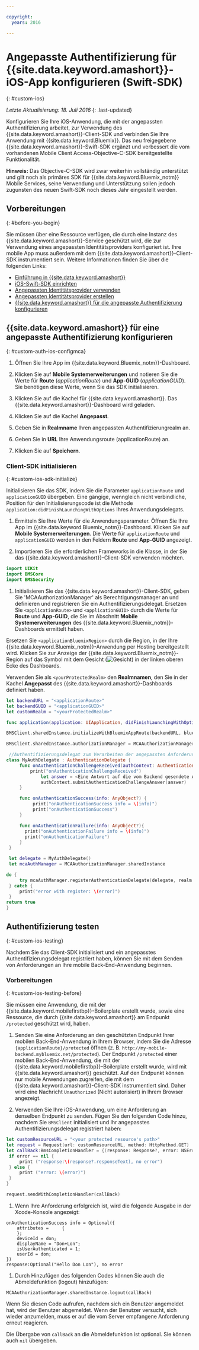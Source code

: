 ```yaml
---

copyright:
  years: 2016

---
```


# Angepasste Authentifizierung für {{site.data.keyword.amashort}}-iOS-App konfigurieren (Swift-SDK)

{: #custom-ios}

*Letzte Aktualisierung: 18. Juli 2016*
{: .last-updated}


Konfigurieren Sie Ihre iOS-Anwendung, die mit der angepassten Authentifizierung arbeitet, zur Verwendung des {{site.data.keyword.amashort}}-Client-SDK und verbinden Sie Ihre Anwendung mit {{site.data.keyword.Bluemix}}.  Das neu freigegebene {{site.data.keyword.amashort}}-Swift-SDK ergänzt und verbessert die vom vorhandenen Mobile Client Access-Objective-C-SDK bereitgestellte Funktionalität.

**Hinweis:** Das Objective-C-SDK wird zwar weiterhin vollständig unterstützt und gilt noch als primäres SDK für {{site.data.keyword.Bluemix_notm}} Mobile Services, seine Verwendung und Unterstützung sollen jedoch zugunsten des neuen Swift-SDK noch dieses Jahr eingestellt werden.

## Vorbereitungen
{: #before-you-begin}

Sie müssen über eine Ressource verfügen, die durch eine Instanz des {{site.data.keyword.amashort}}-Service geschützt wird, die zur Verwendung eines angepassten Identitätsproviders konfiguriert ist.  Ihre mobile App muss außerdem mit dem {{site.data.keyword.amashort}}-Client-SDK instrumentiert sein.  Weitere Informationen finden Sie über die folgenden Links:
 * [Einführung in {{site.data.keyword.amashort}}](https://console.{DomainName}/docs/services/mobileaccess/index.html)
 * [iOS-Swift-SDK einrichten](https://console.{DomainName}/docs/services/mobileaccess/getting-started-ios-swift-sdk.html)
 * [Angepassten Identitätsprovider verwenden](https://console.{DomainName}/docs/services/mobileaccess/custom-auth.html)
 * [Angepassten Identitätsprovider erstellen](https://console.{DomainName}/docs/services/mobileaccess/custom-auth-identity-provider.html)
 * [{{site.data.keyword.amashort}} für die angepasste Authentifizierung konfigurieren](https://console.{DomainName}/docs/services/mobileaccess/custom-auth-config-mca.html)


## {{site.data.keyword.amashort}} für eine angepasste Authentifizierung konfigurieren
 {: #custom-auth-ios-configmca}

 1. Öffnen Sie Ihre App im {{site.data.keyword.Bluemix_notm}}-Dashboard.

 1. Klicken Sie auf **Mobile Systemerweiterungen** und notieren Sie die Werte für **Route** (*applicationRoute*) und **App-GUID** (*applicationGUID*). Sie benötigen diese Werte, wenn Sie das SDK initialisieren.

 1. Klicken Sie auf die Kachel für {{site.data.keyword.amashort}}. Das {{site.data.keyword.amashort}}-Dashboard wird geladen.

 1. Klicken Sie auf die Kachel **Angepasst**.

 1. Geben Sie in **Realmname** Ihren angepassten Authentifizierungrealm an.

 1. Geben Sie in **URL** Ihre Anwendungsroute (applicationRoute) an.

 1. Klicken Sie auf **Speichern**.




### Client-SDK initialisieren
{: #custom-ios-sdk-initialize}

Initialisieren Sie das SDK, indem Sie die Parameter `applicationRoute` und `applicationGUID` übergeben. Eine gängige, wenngleich nicht verbindliche, Position für den Initialisierungscode ist die Methode `application:didFinishLaunchingWithOptions` Ihres Anwendungsdelegats.

1. Ermitteln Sie Ihre Werte für die Anwendungsparameter. Öffnen Sie Ihre App im {{site.data.keyword.Bluemix_notm}}-Dashboard. Klicken Sie auf **Mobile Systemerweiterungen**. Die Werte für `applicationRoute` und `applicationGUID` werden in den Feldern **Route** und **App-GUID** angezeigt.

1. Importieren Sie die erforderlichen Frameworks in die Klasse, in der Sie das {{site.data.keyword.amashort}}-Client-SDK verwenden möchten.

 ```Swift
 import UIKit
 import BMSCore
 import BMSSecurity
```

1. Initialisieren Sie das {{site.data.keyword.amashort}}-Client-SDK, geben Sie 'MCAAuthorizationManager' als Berechtigungsmanager an und definieren und registrieren Sie ein Authentifizierungsdelegat. Ersetzen Sie `<applicationRoute>` und `<applicationGUID>` durch die Werte für **Route** und **App-GUID**, die Sie im Abschnitt **Mobile Systemerweiterungen** des {{site.data.keyword.Bluemix_notm}}-Dashboards ermittelt haben. 

  Ersetzen Sie `<applicationBluemixRegion>` durch die Region, in der Ihre {{site.data.keyword.Bluemix_notm}}-Anwendung per Hosting bereitgestellt wird. Klicken Sie zur Anzeige der {{site.data.keyword.Bluemix_notm}}-Region auf das Symbol mit dem Gesicht (![Gesicht](/face.png "Gesicht")) in der linken oberen Ecke des Dashboards. 

  Verwenden Sie als `<yourProtectedRealm>` den **Realmnamen**, den Sie in der Kachel **Angepasst** des {{site.data.keyword.amashort}}-Dashboards definiert haben.

 ```Swift
 let backendURL = "<applicationRoute>"
 let backendGUID = "<applicationGUID>"
 let customRealm = "<yourProtectedRealm>"

 func application(application: UIApplication, didFinishLaunchingWithOptions launchOptions: [NSObject: AnyObject]?) -> Bool {

 BMSClient.sharedInstance.initializeWithBluemixAppRoute(backendURL, bluemixAppGUID: backendGUID, bluemixRegion: BMSClient.<applicationBluemixRegion>)

 BMSClient.sharedInstance.authorizationManager = MCAAuthorizationManager.sharedInstance

  //Authentifizierungsdelegat zum Verarbeiten der angepassten Anforderung
 class MyAuthDelegate : AuthenticationDelegate {
      func onAuthenticationChallengeReceived(authContext: AuthenticationContext, challenge: AnyObject){
          print("onAuthenticationChallengeReceived")
              let answer = <Eine Antwort auf die vom Backend gesendete Anforderung (sollte den Typ [String:AnyObject] aufweisen)>
              authContext.submitAuthenticationChallengeAnswer(answer)
      }

      func onAuthenticationSuccess(info: AnyObject?) {
           print("onAuthenticationSuccess info = \(info)")
           print("onAuthenticationSuccess")
      }

      func onAuthenticationFailure(info: AnyObject?){
        print("onAuthenticationFailure info = \(info)")
        print("onAuthenticationFailure")
      }
  }

  let delegate = MyAuthDelegate()
  let mcaAuthManager = MCAAuthorizationManager.sharedInstance

 do {
      try mcaAuthManager.registerAuthenticationDelegate(delegate, realm: customRealm)
  } catch {
      print("error with register: \(error)")
  }
 return true
 }   
 ```

## Authentifizierung testen
{: #custom-ios-testing}

Nachdem Sie das Client-SDK initialisiert und ein angepasstes Authentifizierungsdelegat registriert haben, können Sie mit dem Senden von Anforderungen an Ihre mobile Back-End-Anwendung beginnen.


### Vorbereitungen
{: #custom-ios-testing-before}

 Sie müssen eine Anwendung, die mit der {{site.data.keyword.mobilefirstbp}}-Boilerplate erstellt wurde, sowie eine Ressource, die durch {{site.data.keyword.amashort}} am Endpunkt `/protected` geschützt wird, haben.


1. Senden Sie eine Anforderung an den geschützten Endpunkt Ihrer mobilen Back-End-Anwendung in Ihrem Browser, indem Sie die Adresse `{applicationRoute}/protected` öffnen (z. B. `http://my-mobile-backend.mybluemix.net/protected`).
  Der Endpunkt `/protected` einer mobilen Back-End-Anwendung, die mit der {{site.data.keyword.mobilefirstbp}}-Boilerplate erstellt wurde, wird mit {{site.data.keyword.amashort}} geschützt. Auf den Endpunkt können nur mobile Anwendungen zugreifen, die mit dem {{site.data.keyword.amashort}}-Client-SDK instrumentiert sind. Daher wird eine Nachricht `Unauthorized` (Nicht autorisiert) in Ihrem Browser angezeigt.

1. Verwenden Sie Ihre iOS-Anwendung, um eine Anforderung an denselben Endpunkt zu senden. Fügen Sie den folgenden Code hinzu, nachdem Sie `BMSClient` initialisiert und Ihr angepasstes Authentifizierungsdelegat registriert haben:

 ```Swift
 let customResourceURL = "<your protected resource's path>"
 let request = Request(url: customResourceURL, method: HttpMethod.GET)
 let callBack:BmsCompletionHandler = {(response: Response?, error: NSError?) in
  if error == nil {
      print ("response:\(response?.responseText), no error")
  } else {
      print ("error: \(error)")
  }
 }

 request.sendWithCompletionHandler(callBack)
 ```

1. 	Wenn Ihre Anforderung erfolgreich ist, wird die folgende Ausgabe in der Xcode-Konsole angezeigt:

 ```
 onAuthenticationSuccess info = Optional({
     attributes =     {
     };
     deviceId = don;
     displayName = "Don+Lon";
     isUserAuthenticated = 1;
     userId = don;
 })
 response:Optional("Hello Don Lon"), no error
 ```

1. Durch Hinzufügen des folgenden Codes können Sie auch die Abmeldefunktion (logout) hinzufügen:

 ```
 MCAAuthorizationManager.sharedInstance.logout(callBack)
 ```  

 Wenn Sie diesen Code aufrufen, nachdem sich ein Benutzer angemeldet hat, wird der Benutzer abgemeldet. Wenn der Benutzer versucht, sich wieder anzumelden, muss er auf die vom Server empfangene Anforderung erneut reagieren.

 Die Übergabe von `callBack` an die Abmeldefunktion ist optional. Sie können auch `nil` übergeben.
